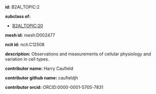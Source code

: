 **id:** B2AI_TOPIC:2

**subclass of:**

- [B2AI_TOPIC:20](../DataTopic.markdown)

**mesh id:** mesh:D002477

**ncit id:** ncit:C12508

**description:** Observations and measurements of cellular physiology and variation in cell types.

**contributor name:** Harry Caufield

**contributor github name:** caufieldjh

**contributor orcid:** ORCID:0000-0001-5705-7831

